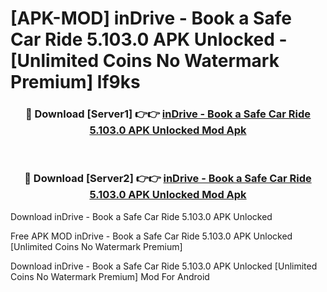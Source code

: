 # [APK-MOD] inDrive - Book a Safe Car Ride 5.103.0 APK Unlocked - [Unlimited Coins No Watermark Premium] lf9ks



<div align="center">
<h3>🔴 Download [Server1] 👉👉 <a href="https://momento.my/?title=inDrive_-_Book_a_Safe_Car_Ride_5.103.0_APK_Unlocked">inDrive - Book a Safe Car Ride 5.103.0 APK Unlocked Mod Apk</a></h3><br>

<h3>🔴 Download [Server2] 👉👉 <a href="https://momento.my/?title=inDrive_-_Book_a_Safe_Car_Ride_5.103.0_APK_Unlocked">inDrive - Book a Safe Car Ride 5.103.0 APK Unlocked Mod Apk</a></h3>
</div>



Download inDrive - Book a Safe Car Ride 5.103.0 APK Unlocked 

Free APK MOD inDrive - Book a Safe Car Ride 5.103.0 APK Unlocked [Unlimited Coins No Watermark Premium]

Download inDrive - Book a Safe Car Ride 5.103.0 APK Unlocked [Unlimited Coins No Watermark Premium] Mod For Android
